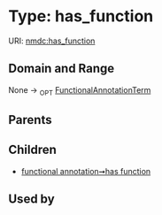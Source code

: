 
# Type: has_function




URI: [nmdc:has_function](https://microbiomedata/meta/has_function)


## Domain and Range

None ->  <sub>OPT</sub> [FunctionalAnnotationTerm](FunctionalAnnotationTerm.md)

## Parents


## Children

 *  [functional annotation➞has function](functional_annotation_has_function.md)

## Used by

